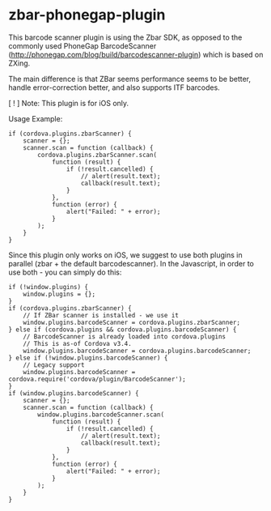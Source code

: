 zbar-phonegap-plugin
====================

This barcode scanner plugin is using the Zbar SDK, as opposed to the commonly used PhoneGap BarcodeScanner (http://phonegap.com/blog/build/barcodescanner-plugin) which is based on ZXing.

The main difference is that ZBar seems performance seems to be better, handle error-correction better, and also supports ITF barcodes.

[ ! ] Note:
This plugin is for iOS only.

Usage Example:

```
if (cordova.plugins.zbarScanner) {
	scanner = {};
	scanner.scan = function (callback) {
		cordova.plugins.zbarScanner.scan(
			function (result) {
				if (!result.cancelled) {
					// alert(result.text);
					callback(result.text);
				}
			},
			function (error) {
				alert("Failed: " + error);
			}
		);
	}
}
```

Since this plugin only works on iOS, we suggest to use both plugins in parallel (zbar + the default barcodescanner).
In the Javascript, in order to use both - you can simply do this:

```
if (!window.plugins) {
	window.plugins = {};
}
if (cordova.plugins.zbarScanner) {
	// If ZBar scanner is installed - we use it
	window.plugins.barcodeScanner = cordova.plugins.zbarScanner;
} else if (cordova.plugins && cordova.plugins.barcodeScanner) {
	// BarcodeScanner is already loaded into cordova.plugins
	// This is as-of Cordova v3.4.
	window.plugins.barcodeScanner = cordova.plugins.barcodeScanner;
} else if (!window.plugins.barcodeScanner) {
	// Legacy support
	window.plugins.barcodeScanner = cordova.require('cordova/plugin/BarcodeScanner');
}
if (window.plugins.barcodeScanner) {
	scanner = {};
	scanner.scan = function (callback) {
		window.plugins.barcodeScanner.scan(
			function (result) {
				if (!result.cancelled) {
					// alert(result.text);
					callback(result.text);
				}
			},
			function (error) {
				alert("Failed: " + error);
			}
		);
	}
}
```

